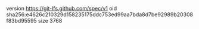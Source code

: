 version https://git-lfs.github.com/spec/v1
oid sha256:e4626c210329d158235175ddc753ed99aa7bda8d7be92989b20308f83bd95595
size 3768
